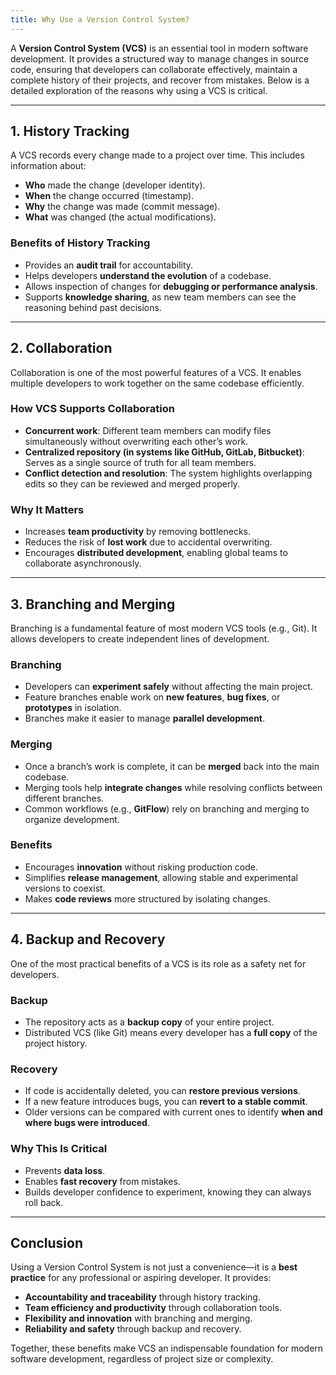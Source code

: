 ```yaml
---
title: Why Use a Version Control System?
---
```


A **Version Control System (VCS)** is an essential tool in modern software development. It provides a structured way to manage changes in source code, ensuring that developers can collaborate effectively, maintain a complete history of their projects, and recover from mistakes. Below is a detailed exploration of the reasons why using a VCS is critical.

---

## 1. History Tracking

A VCS records every change made to a project over time. This includes information about:

- **Who** made the change (developer identity).
- **When** the change occurred (timestamp).
- **Why** the change was made (commit message).
- **What** was changed (the actual modifications).

### Benefits of History Tracking
- Provides an **audit trail** for accountability.
- Helps developers **understand the evolution** of a codebase.
- Allows inspection of changes for **debugging or performance analysis**.
- Supports **knowledge sharing**, as new team members can see the reasoning behind past decisions.

---

## 2. Collaboration

Collaboration is one of the most powerful features of a VCS. It enables multiple developers to work together on the same codebase efficiently.

### How VCS Supports Collaboration
- **Concurrent work**: Different team members can modify files simultaneously without overwriting each other’s work.
- **Centralized repository (in systems like GitHub, GitLab, Bitbucket)**: Serves as a single source of truth for all team members.
- **Conflict detection and resolution**: The system highlights overlapping edits so they can be reviewed and merged properly.

### Why It Matters
- Increases **team productivity** by removing bottlenecks.
- Reduces the risk of **lost work** due to accidental overwriting.
- Encourages **distributed development**, enabling global teams to collaborate asynchronously.

---

## 3. Branching and Merging

Branching is a fundamental feature of most modern VCS tools (e.g., Git). It allows developers to create independent lines of development.

### Branching
- Developers can **experiment safely** without affecting the main project.
- Feature branches enable work on **new features**, **bug fixes**, or **prototypes** in isolation.
- Branches make it easier to manage **parallel development**.

### Merging
- Once a branch’s work is complete, it can be **merged** back into the main codebase.
- Merging tools help **integrate changes** while resolving conflicts between different branches.
- Common workflows (e.g., **GitFlow**) rely on branching and merging to organize development.

### Benefits
- Encourages **innovation** without risking production code.
- Simplifies **release management**, allowing stable and experimental versions to coexist.
- Makes **code reviews** more structured by isolating changes.

---

## 4. Backup and Recovery

One of the most practical benefits of a VCS is its role as a safety net for developers.

### Backup
- The repository acts as a **backup copy** of your entire project.
- Distributed VCS (like Git) means every developer has a **full copy** of the project history.

### Recovery
- If code is accidentally deleted, you can **restore previous versions**.
- If a new feature introduces bugs, you can **revert to a stable commit**.
- Older versions can be compared with current ones to identify **when and where bugs were introduced**.

### Why This Is Critical
- Prevents **data loss**.
- Enables **fast recovery** from mistakes.
- Builds developer confidence to experiment, knowing they can always roll back.

---

## Conclusion

Using a Version Control System is not just a convenience—it is a **best practice** for any professional or aspiring developer. It provides:

- **Accountability and traceability** through history tracking.  
- **Team efficiency and productivity** through collaboration tools.  
- **Flexibility and innovation** with branching and merging.  
- **Reliability and safety** through backup and recovery.  

Together, these benefits make VCS an indispensable foundation for modern software development, regardless of project size or complexity.
